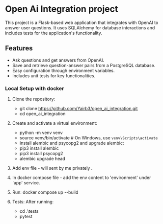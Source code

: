 # Open Ai Integration project

This project is a Flask-based web application that integrates with OpenAI to answer user questions. It uses SQLAlchemy for database interactions and includes tests for the application's functionality.

## Features

- Ask questions and get answers from OpenAI.
- Save and retrieve question-answer pairs from a PostgreSQL database.
- Easy configuration through environment variables.
- Includes unit tests for key functionalities.

### Local Setup with docker

1. Clone the repository:
   - git clone https://github.com/Yairb3/open_ai_integration.git
   - cd open_ai_integration
2. Create and activate a virtual environment:
   - python -m venv venv
   - source venv/bin/activate   # On Windows, use `venv\Scripts\activate`
   - install alembic and psycopg2 and upgrade alembic:
   - pip3 install alembic
   - pip3 install psycopg2
   - alembic upgrade head

3. Add env file - will sent by me privately .
4. In docker compose file - add the env content to 'environment' under 'app' service.
5. Run:  docker compose up --build
6. Tests:
   After running:
      - cd .\tests
      - pytest
